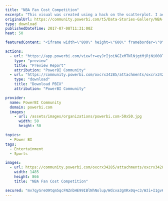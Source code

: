 ```yaml
---
title: "NBA Fan Cost Competition"
excerpt: "This visual was created using a hack on the scatterplot. I actually have an entire video detailing how I developed this in the MS Power BI Recipes"
originalUrl: https://community.powerbi.com/t5/Data-Stories-Gallery/NBA-Fan-Cost-Competition/m-p/208284
type: download
publishedDateTime: 2017-07-08T11:31:00Z
heat: 50

featuredContent: "<iframe width=\"800\" height=\"600\" frameborder=\"0\" src=\"https://app.powerbi.com/view?r=eyJrIjoiNGIxMTNlNjgtMjRjNi00OTUxLWI3YTktYTUxYjNkYmE2NzE2IiwidCI6IjBmZmM3NzMyLTNkYWYtNDJhNC1iN2Y4LWRhMzhlNzE1YTgyOCIsImMiOjF9\"></iframe>"

actions:
  - url: "https://app.powerbi.com/view?r=eyJrIjoiNGIxMTNlNjgtMjRjNi00OTUxLWI3YTktYTUxYjNkYmE2NzE2IiwidCI6IjBmZmM3NzMyLTNkYWYtNDJhNC1iN2Y4LWRhMzhlNzE1YTgyOCIsImMiOjF9"
    type: "preview"
    title: "Preview Report"
    attribution: "PowerBI Community"
  - url: "https://community.powerbi.com/oxcrx34285/attachments/oxcrx34285/DataStoriesGallery/1100/1/NBA_Fan_Cost_2016.pbix"
    type: "download"
    title: "Download PBIX"
    attribution: "PowerBI Community"

provider:
  name: PowerBI Community
  domain: powerbi.com
  images:
    - url: /assets/images/organizations/powerbi.com-50x50.jpg
      width: 50
      height: 50

topics:
  - Power BI
tags:
  - Entertainment
  - Sports

images:
  - url: https://community.powerbi.com/oxcrx34285/attachments/oxcrx34285/DataStoriesGallery/938/1/NBA_Fan_Cost_2016.PNG
    width: 1485
    height: 866
    title: "NBA Fan Cost Competition"

secured: "mv7qySreO9tqm5qcFNZnbHE99IBlNhNolup/Wdcva3gXRx0q+c3/WJi+I1gv6yGw1b/y6DI+9MNjKlawiXLzwXKcvHZxvaLaG2XctGlwAj4D1pNFhj0b2QsuMMbtGBDzHbQ7q5XJuN2AC6dInKp0qkO50hmfWI84LqA5UCHsi6gJyx4zwKCoR1IvFU2JklKZ/BK8m/bjP5XOLfrvn/h+kPR68Q1X4rGEmfer7GJGrmEBqkO7C4svH58AIXpLqWOSmGOB6J09l+o+5dXNolHx24DzaF1MQPhroPKzJ+ZGVvKQtwyxNAzSGawJ0MLd9oXUNYHEI25o48DDRunGwKjHoungHwwMoxZIe6qADZ5rhYZ0Yf4QzSxArUFGlA1WXBSMDuci4n0E6fpC3Vr1yR9UOnm5/ZgmzTMxc3myIRuzEys=;RwAGj8kgvb4stRN9EnxtTg=="
---
```



